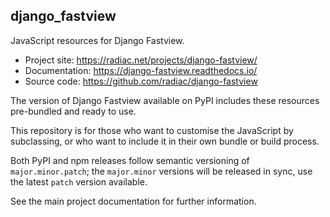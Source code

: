 ## django_fastview

JavaScript resources for Django Fastview.

* Project site: https://radiac.net/projects/django-fastview/
* Documentation: https://django-fastview.readthedocs.io/
* Source code: https://github.com/radiac/django-fastview

The version of Django Fastview available on PyPI includes these resources pre-bundled and ready to use.

This repository is for those who want to customise the JavaScript by subclassing, or who want to include it in their own bundle or build process.

Both PyPI and npm releases follow semantic versioning of `major.minor.patch`; the `major.minor` versions will be released in sync, use the latest `patch` version available.

See the main project documentation for further information.
